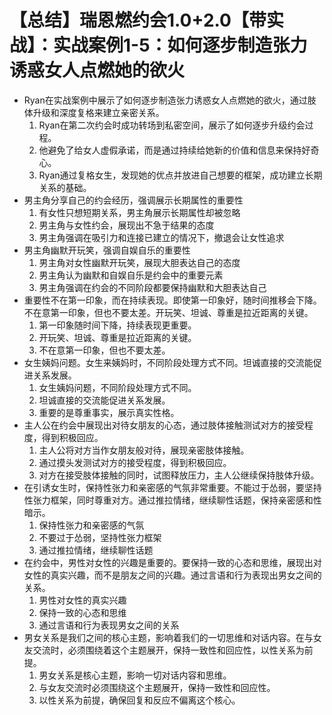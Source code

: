 # 【总结】瑞恩燃约会1.0+2.0【带实战】：实战案例1-5：如何逐步制造张力诱惑女人点燃她的欲火

-   Ryan在实战案例中展示了如何逐步制造张力诱惑女人点燃她的欲火，通过肢体升级和深度复格来建立亲密关系。
    1.  Ryan在第二次约会时成功转场到私密空间，展示了如何逐步升级约会过程。
    2.  他避免了给女人虚假承诺，而是通过持续给她新的价值和信息来保持好奇心。
    3.  Ryan通过复格女生，发现她的优点并放进自己想要的框架，成功建立长期关系的基础。
-   男主角分享自己的约会经历，强调展示长期属性的重要性
    1.  有女性只想短期关系，男主角展示长期属性却被忽略
    2.  男主角与女性约会，展现出不急于结果的态度
    3.  男主角强调在吸引力和连接已建立的情况下，撤退会让女性追求
-   男主角幽默开玩笑，强调自娱自乐的重要性
    1.  男主角对女性幽默开玩笑，展现大胆表达自己的态度
    2.  男主角认为幽默和自娱自乐是约会中的重要元素
    3.  男主角强调在约会的不同阶段都要保持幽默和大胆表达自己
-   重要性不在第一印象，而在持续表现。即使第一印象好，随时间推移会下降。不在意第一印象，但也不要太差。开玩笑、坦诚、尊重是拉近距离的关键。
    1.  第一印象随时间下降，持续表现更重要。
    2.  开玩笑、坦诚、尊重是拉近距离的关键。
    3.  不在意第一印象，但也不要太差。
-   女生姨妈问题。女生来姨妈时，不同阶段处理方式不同。坦诚直接的交流能促进关系发展。
    1.  女生姨妈问题，不同阶段处理方式不同。
    2.  坦诚直接的交流能促进关系发展。
    3.  重要的是尊重事实，展示真实性格。
-   主人公在约会中展现出对待女朋友的心态，通过肢体接触测试对方的接受程度，得到积极回应。
    1.  主人公将对方当作女朋友般对待，展现亲密肢体接触。
    2.  通过摸头发测试对方的接受程度，得到积极回应。
    3.  对方在接受肢体接触的同时，试图释放压力，主人公继续保持肢体升级。
-   在引诱女生时，保持性张力和亲密感的气氛非常重要。不能过于怂弱，要坚持性张力框架，同时尊重对方。通过推拉情绪，继续聊性话题，保持亲密感和性暗示。
    1.  保持性张力和亲密感的气氛
    2.  不要过于怂弱，坚持性张力框架
    3.  通过推拉情绪，继续聊性话题
-   在约会中，男性对女性的兴趣是重要的。要保持一致的心态和思维，展现出对女性的真实兴趣，而不是朋友之间的兴趣。通过言语和行为表现出男女之间的关系。
    1.  男性对女性的真实兴趣
    2.  保持一致的心态和思维
    3.  通过言语和行为表现男女之间的关系
-   男女关系是我们之间的核心主题，影响着我们的一切思维和对话内容。在与女友交流时，必须围绕着这个主题展开，保持一致性和回应性，以性关系为前提。
    1.  男女关系是核心主题，影响一切对话内容和思维。
    2.  与女友交流时必须围绕这个主题展开，保持一致性和回应性。
    3.  以性关系为前提，确保回复和反应不偏离这个核心。